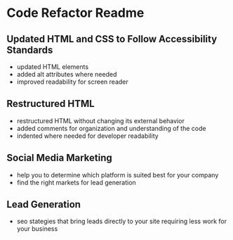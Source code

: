 # Code Refactor Readme

  ## Updated HTML and CSS to Follow Accessibility Standards

   * updated HTML elements 
   * added alt attributes where needed
   * improved readability for screen reader

  ## Restructured HTML

   * restructured HTML without changing its external behavior
   * added comments for organization and understanding of the code
   * indented where needed for developer readability
  

  ## Social Media Marketing

   * help you to determine which platform is suited best for your company
   * find the right markets for lead generation

  ## Lead Generation

   * seo stategies that bring leads directly to your site requiring less work for your business
   

    






